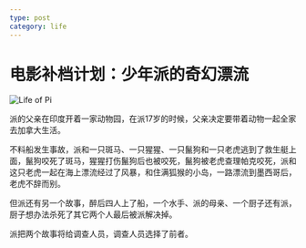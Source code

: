 ```yaml
---
type: post
category: life
---
```

# 电影补档计划：少年派的奇幻漂流

![Life of Pi](https://img3.doubanio.com/view/photo/l/public/p1784592701.webp)

派的父亲在印度开着一家动物园，在派17岁的时候，父亲决定要带着动物一起全家去加拿大生活。

不料船发生事故，派和一只斑马、一只猩猩、一只鬣狗和一只老虎逃到了救生艇上面，鬣狗咬死了斑马，猩猩打伤鬣狗后也被咬死，鬣狗被老虎查理帕克咬死，派和这只老虎一起在海上漂流经过了风暴，和住满狐猴的小岛，一路漂流到墨西哥后，老虎不辞而别。

但派还有另一个故事，醉后四人上了船，一个水手、派的母亲、一个厨子还有派，厨子想办法杀死了其它两个人最后被派解决掉。

派把两个故事将给调查人员，调查人员选择了前者。